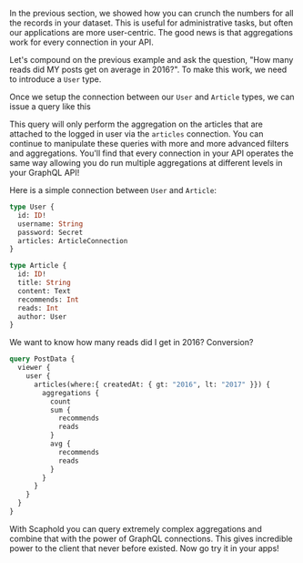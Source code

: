 In the previous section, we showed how you can crunch the numbers for all the records
in your dataset. This is useful for administrative tasks, but often our applications
are more user-centric. The good news is that aggregations work for every connection in
your API.

Let's compound on the previous example and ask the question, "How many reads did MY posts
get on average in 2016?". To make this work, we need to introduce a `User` type.

Once we setup the connection between our `User` and `Article` types, we can issue a query like this

This query will only perform the aggregation on the articles that are attached to the logged in
user via the `articles` connection. You can continue to manipulate these queries with more and more
advanced filters and aggregations. You'll find that every connection in your API operates the same
way allowing you do run multiple aggregations at different levels in your GraphQL API!

Here is a simple connection between `User` and `Article`:

```graphql
type User {
  id: ID!
  username: String
  password: Secret
  articles: ArticleConnection
}

type Article {
  id: ID!
  title: String
  content: Text
  recommends: Int
  reads: Int
  author: User
}
```

We want to know how many reads did I get in 2016? Conversion?

```graphql
query PostData {
  viewer {
    user {
      articles(where:{ createdAt: { gt: "2016", lt: "2017" }}) {
        aggregations {
          count
          sum {
            recommends
            reads
          }
          avg {
            recommends
            reads
          }
        }
      }
    }
  }
}
```

With Scaphold you can query extremely complex aggregations and combine that with the power of GraphQL connections. This gives incredible power to the client that never before existed. Now go try it in your apps!